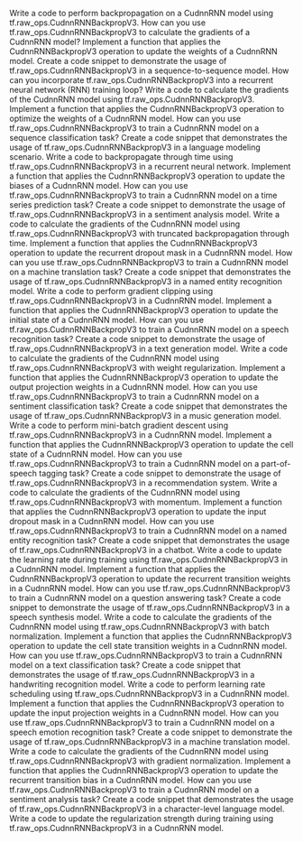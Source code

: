 Write a code to perform backpropagation on a CudnnRNN model using tf.raw_ops.CudnnRNNBackpropV3.
How can you use tf.raw_ops.CudnnRNNBackpropV3 to calculate the gradients of a CudnnRNN model?
Implement a function that applies the CudnnRNNBackpropV3 operation to update the weights of a CudnnRNN model.
Create a code snippet to demonstrate the usage of tf.raw_ops.CudnnRNNBackpropV3 in a sequence-to-sequence model.
How can you incorporate tf.raw_ops.CudnnRNNBackpropV3 into a recurrent neural network (RNN) training loop?
Write a code to calculate the gradients of the CudnnRNN model using tf.raw_ops.CudnnRNNBackpropV3.
Implement a function that applies the CudnnRNNBackpropV3 operation to optimize the weights of a CudnnRNN model.
How can you use tf.raw_ops.CudnnRNNBackpropV3 to train a CudnnRNN model on a sequence classification task?
Create a code snippet that demonstrates the usage of tf.raw_ops.CudnnRNNBackpropV3 in a language modeling scenario.
Write a code to backpropagate through time using tf.raw_ops.CudnnRNNBackpropV3 in a recurrent neural network.
Implement a function that applies the CudnnRNNBackpropV3 operation to update the biases of a CudnnRNN model.
How can you use tf.raw_ops.CudnnRNNBackpropV3 to train a CudnnRNN model on a time series prediction task?
Create a code snippet to demonstrate the usage of tf.raw_ops.CudnnRNNBackpropV3 in a sentiment analysis model.
Write a code to calculate the gradients of the CudnnRNN model using tf.raw_ops.CudnnRNNBackpropV3 with truncated backpropagation through time.
Implement a function that applies the CudnnRNNBackpropV3 operation to update the recurrent dropout mask in a CudnnRNN model.
How can you use tf.raw_ops.CudnnRNNBackpropV3 to train a CudnnRNN model on a machine translation task?
Create a code snippet that demonstrates the usage of tf.raw_ops.CudnnRNNBackpropV3 in a named entity recognition model.
Write a code to perform gradient clipping using tf.raw_ops.CudnnRNNBackpropV3 in a CudnnRNN model.
Implement a function that applies the CudnnRNNBackpropV3 operation to update the initial state of a CudnnRNN model.
How can you use tf.raw_ops.CudnnRNNBackpropV3 to train a CudnnRNN model on a speech recognition task?
Create a code snippet to demonstrate the usage of tf.raw_ops.CudnnRNNBackpropV3 in a text generation model.
Write a code to calculate the gradients of the CudnnRNN model using tf.raw_ops.CudnnRNNBackpropV3 with weight regularization.
Implement a function that applies the CudnnRNNBackpropV3 operation to update the output projection weights in a CudnnRNN model.
How can you use tf.raw_ops.CudnnRNNBackpropV3 to train a CudnnRNN model on a sentiment classification task?
Create a code snippet that demonstrates the usage of tf.raw_ops.CudnnRNNBackpropV3 in a music generation model.
Write a code to perform mini-batch gradient descent using tf.raw_ops.CudnnRNNBackpropV3 in a CudnnRNN model.
Implement a function that applies the CudnnRNNBackpropV3 operation to update the cell state of a CudnnRNN model.
How can you use tf.raw_ops.CudnnRNNBackpropV3 to train a CudnnRNN model on a part-of-speech tagging task?
Create a code snippet to demonstrate the usage of tf.raw_ops.CudnnRNNBackpropV3 in a recommendation system.
Write a code to calculate the gradients of the CudnnRNN model using tf.raw_ops.CudnnRNNBackpropV3 with momentum.
Implement a function that applies the CudnnRNNBackpropV3 operation to update the input dropout mask in a CudnnRNN model.
How can you use tf.raw_ops.CudnnRNNBackpropV3 to train a CudnnRNN model on a named entity recognition task?
Create a code snippet that demonstrates the usage of tf.raw_ops.CudnnRNNBackpropV3 in a chatbot.
Write a code to update the learning rate during training using tf.raw_ops.CudnnRNNBackpropV3 in a CudnnRNN model.
Implement a function that applies the CudnnRNNBackpropV3 operation to update the recurrent transition weights in a CudnnRNN model.
How can you use tf.raw_ops.CudnnRNNBackpropV3 to train a CudnnRNN model on a question answering task?
Create a code snippet to demonstrate the usage of tf.raw_ops.CudnnRNNBackpropV3 in a speech synthesis model.
Write a code to calculate the gradients of the CudnnRNN model using tf.raw_ops.CudnnRNNBackpropV3 with batch normalization.
Implement a function that applies the CudnnRNNBackpropV3 operation to update the cell state transition weights in a CudnnRNN model.
How can you use tf.raw_ops.CudnnRNNBackpropV3 to train a CudnnRNN model on a text classification task?
Create a code snippet that demonstrates the usage of tf.raw_ops.CudnnRNNBackpropV3 in a handwriting recognition model.
Write a code to perform learning rate scheduling using tf.raw_ops.CudnnRNNBackpropV3 in a CudnnRNN model.
Implement a function that applies the CudnnRNNBackpropV3 operation to update the input projection weights in a CudnnRNN model.
How can you use tf.raw_ops.CudnnRNNBackpropV3 to train a CudnnRNN model on a speech emotion recognition task?
Create a code snippet to demonstrate the usage of tf.raw_ops.CudnnRNNBackpropV3 in a machine translation model.
Write a code to calculate the gradients of the CudnnRNN model using tf.raw_ops.CudnnRNNBackpropV3 with gradient normalization.
Implement a function that applies the CudnnRNNBackpropV3 operation to update the recurrent transition bias in a CudnnRNN model.
How can you use tf.raw_ops.CudnnRNNBackpropV3 to train a CudnnRNN model on a sentiment analysis task?
Create a code snippet that demonstrates the usage of tf.raw_ops.CudnnRNNBackpropV3 in a character-level language model.
Write a code to update the regularization strength during training using tf.raw_ops.CudnnRNNBackpropV3 in a CudnnRNN model.